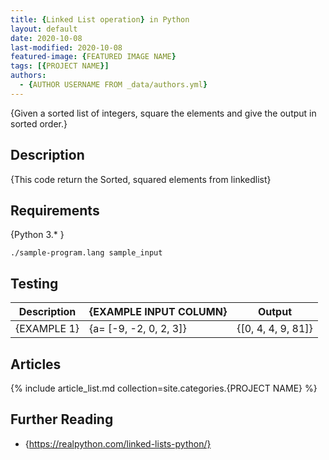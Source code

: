 ```yaml
---
title: {Linked List operation} in Python
layout: default
date: 2020-10-08
last-modified: 2020-10-08
featured-image: {FEATURED IMAGE NAME}
tags: [{PROJECT NAME}]
authors:
  - {AUTHOR USERNAME FROM _data/authors.yml}
---
```


{Given a sorted list of integers, square the elements and give the output in sorted order.}

## Description

{This code return the Sorted, squared elements from linkedlist}

## Requirements

{Python 3.* }

```shell
./sample-program.lang sample_input
```

## Testing

| Description | {EXAMPLE INPUT COLUMN} | Output             |
| ----------- | ---------------------- | ------------------ |
| {EXAMPLE 1} | {a= [-9, -2, 0, 2, 3]} | {[0, 4, 4, 9, 81]} |

## Articles

{% include article_list.md collection=site.categories.{PROJECT NAME} %}

## Further Reading

- {https://realpython.com/linked-lists-python/}
